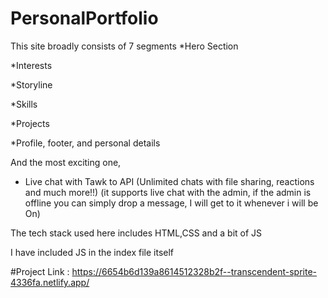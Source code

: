 # PersonalPortfolio

This site broadly consists of 7 segments
\*Hero Section

\*Interests

\*Storyline

\*Skills

\*Projects

\*Profile, footer, and personal details

And the most exciting one,

- Live chat with Tawk to API (Unlimited chats with file sharing, reactions and much more!!)
  (it supports live chat with the admin, if the admin is offline you can simply drop a message, I will get to it whenever i will be On)

The tech stack used here includes
HTML,CSS and a bit of JS

I have included JS in the index file itself

#Project Link : https://6654b6d139a8614512328b2f--transcendent-sprite-4336fa.netlify.app/
